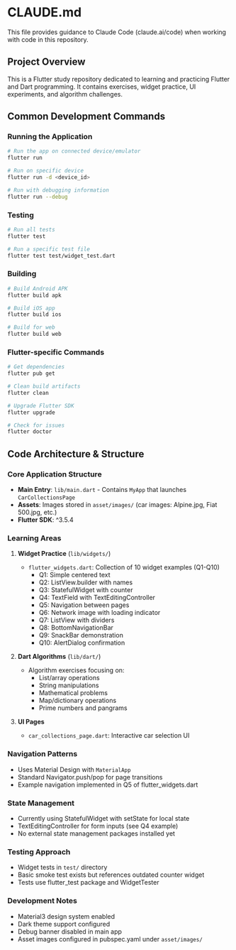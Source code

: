 # CLAUDE.md

This file provides guidance to Claude Code (claude.ai/code) when working with code in this repository.

## Project Overview

This is a Flutter study repository dedicated to learning and practicing Flutter and Dart programming. It contains exercises, widget practice, UI experiments, and algorithm challenges.

## Common Development Commands

### Running the Application
```bash
# Run the app on connected device/emulator
flutter run

# Run on specific device
flutter run -d <device_id>

# Run with debugging information
flutter run --debug
```

### Testing
```bash
# Run all tests
flutter test

# Run a specific test file
flutter test test/widget_test.dart
```

### Building
```bash
# Build Android APK
flutter build apk

# Build iOS app
flutter build ios

# Build for web
flutter build web
```

### Flutter-specific Commands
```bash
# Get dependencies
flutter pub get

# Clean build artifacts
flutter clean

# Upgrade Flutter SDK
flutter upgrade

# Check for issues
flutter doctor
```

## Code Architecture & Structure

### Core Application Structure
- **Main Entry**: `lib/main.dart` - Contains `MyApp` that launches `CarCollectionsPage`
- **Assets**: Images stored in `asset/images/` (car images: Alpine.jpg, Fiat 500.jpg, etc.)
- **Flutter SDK**: ^3.5.4

### Learning Areas
1. **Widget Practice** (`lib/widgets/`)
   - `flutter_widgets.dart`: Collection of 10 widget examples (Q1-Q10)
     - Q1: Simple centered text
     - Q2: ListView.builder with names
     - Q3: StatefulWidget with counter
     - Q4: TextField with TextEditingController
     - Q5: Navigation between pages
     - Q6: Network image with loading indicator
     - Q7: ListView with dividers
     - Q8: BottomNavigationBar
     - Q9: SnackBar demonstration
     - Q10: AlertDialog confirmation

2. **Dart Algorithms** (`lib/dart/`)
   - Algorithm exercises focusing on:
     - List/array operations
     - String manipulations
     - Mathematical problems
     - Map/dictionary operations
     - Prime numbers and pangrams

3. **UI Pages**
   - `car_collections_page.dart`: Interactive car selection UI

### Navigation Patterns
- Uses Material Design with `MaterialApp`
- Standard Navigator.push/pop for page transitions
- Example navigation implemented in Q5 of flutter_widgets.dart

### State Management
- Currently using StatefulWidget with setState for local state
- TextEditingController for form inputs (see Q4 example)
- No external state management packages installed yet

### Testing Approach
- Widget tests in `test/` directory
- Basic smoke test exists but references outdated counter widget
- Tests use flutter_test package and WidgetTester

### Development Notes
- Material3 design system enabled
- Dark theme support configured
- Debug banner disabled in main app
- Asset images configured in pubspec.yaml under `asset/images/`